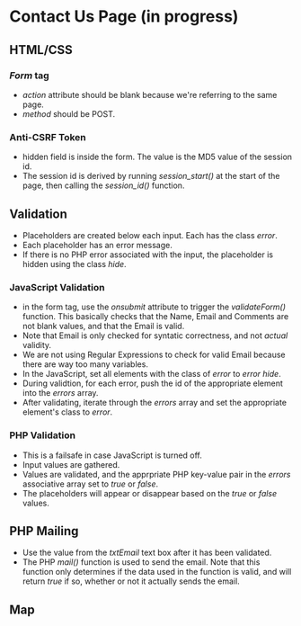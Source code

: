 # Contact Us Page (in progress)

## HTML/CSS
### *Form* tag
  - *action* attribute should be blank because we're referring to the same page.
  - *method* should be POST.
### Anti-CSRF Token
  - hidden field is inside the form. The value is the MD5 value of the session id.
  - The session id is derived by running *session_start()* at the start of the page, then calling the *session_id()* function.

## Validation
  - Placeholders are created below each input. Each has the class *error*.
  - Each placeholder has an error message.
  - If there is no PHP error associated with the input, the placeholder is hidden using the class *hide*.
### JavaScript Validation
  - in the form tag, use the *onsubmit* attribute to trigger the *validateForm()* function. This basically checks that the Name, Email and Comments are not blank values, and that the Email is valid.
  - Note that Email is only checked for syntatic correctness, and not *actual* validity.
  - We are not using Regular Expressions to check for valid Email because there are way too many variables.
  - In the JavaScript, set all elements with the class of *error* to *error hide*.
  - During validtion, for each error, push the id of the appropriate element into the *errors* array.
  - After validating, iterate through the *errors* array and set the appropriate element's class to *error*.

### PHP Validation
  - This is a failsafe in case JavaScript is turned off.
  - Input values are gathered.
  - Values are validated, and the apprpriate PHP key-value pair in the *errors* associative array set to *true* or *false*.
  - The placeholders will appear or disappear based on the *true* or *false* values.

## PHP Mailing
  - Use the value from the *txtEmail* text box after it has been validated.
  - The PHP *mail()* function is used to send the email. Note that this function only determines if the data used in the function is valid, and will return *true* if so, whether or not it actually sends the email.
  
## Map
